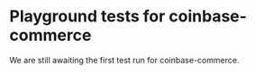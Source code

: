 # Playground tests for coinbase-commerce
We are still awaiting the first test run for coinbase-commerce.
